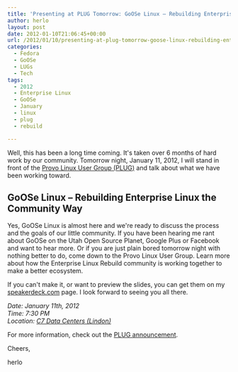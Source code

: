 ```yaml
---
title: 'Presenting at PLUG Tomorrow: GoOSe Linux – Rebuilding Enterprise Linux the Community Way'
author: herlo
layout: post
date: 2012-01-10T21:06:45+00:00
url: /2012/01/10/presenting-at-plug-tomorrow-goose-linux-rebuilding-enterprise-linux-the-community-way/
categories:
  - Fedora
  - GoOSe
  - LUGs
  - Tech
tags:
  - 2012
  - Enterprise Linux
  - GoOSe
  - January
  - linux
  - plug
  - rebuild

---
```

Well, this has been a long time coming. It's taken over 6 months of hard work by our community. Tomorrow night, January 11, 2012, I will stand in front of the [Provo Linux User Group (PLUG)][1] and talk about what we have been working toward.

## GoOSe Linux – Rebuilding Enterprise Linux the Community Way

Yes, GoOSe Linux is almost here and we're ready to discuss the process and the goals of our little community. If you have been hearing me rant about GoOSe on the Utah Open Source Planet, Google Plus or Facebook and want to hear more. Or if you are just plain bored tomorrow night with nothing better to do, come down to the Provo Linux User Group. Learn more about how the Enterprise Linux Rebuild community is working together to make a better ecosystem.

If you can't make it, or want to preview the slides, you can get them on my [speakerdeck.com][2] page. I look forward to seeing you all there.

<address>
  <em>Date: January 11th, 2012<br /> Time: 7:30 PM<br /> Location: <a href="http://plug.org/c7dc">C7 Data Centers (Lindon)</a></em>
</address>

For more information, check out the [PLUG announcement][3].

Cheers,

herlo

 [1]: http://plug.org
 [2]: http://speakerdeck.com/u/herlo/p/rebuilding-enterprise-linux-the-community-way
 [3]: http://plug.org/node/177
